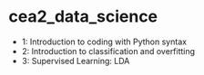 # cea2_data_science

- 1: Introduction to coding with Python syntax
- 2: Introduction to classification and overfitting
- 3: Supervised Learning: LDA
